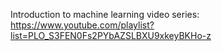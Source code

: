 Introduction to machine learning video series:
https://www.youtube.com/playlist?list=PLO_S3FEN0Fs2PYbAZSLBXU9xkeyBKHo-z
